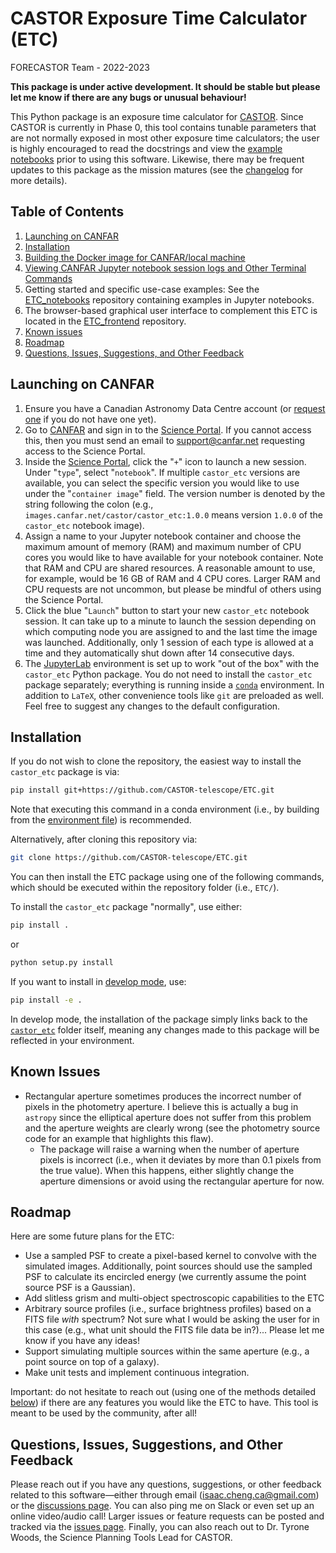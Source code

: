 # CASTOR Exposure Time Calculator (ETC)

FORECASTOR Team - 2022-2023

**This package is under active development. It should be stable but please let me know if
there are any bugs or unusual behaviour!**

This Python package is an exposure time calculator for
[CASTOR](https://www.castormission.org/). Since CASTOR is currently in Phase 0, this tool
contains tunable parameters that are not normally exposed in most other exposure time
calculators; the user is highly encouraged to read the docstrings and view the
[example notebooks](https://github.com/CASTOR-telescope/ETC_notebooks) prior to using this
software. Likewise, there may be frequent updates to this package as the mission matures
(see the [changelog](CHANGELOG.md) for more details).

## Table of Contents

1. [Launching on CANFAR](#launching-on-canfar)
2. [Installation](#installation)
3. [Building the Docker image for CANFAR/local machine](docker/README.md)
4. [Viewing CANFAR Jupyter notebook session logs and Other Terminal Commands](docker/how_to_view_session_logs.md)
5. Getting started and specific use-case examples: See the
   [ETC_notebooks](https://github.com/CASTOR-telescope/ETC_notebooks) repository
   containing examples in Jupyter notebooks.
6. The browser-based graphical user interface to complement this ETC is located in the
   [ETC_frontend](https://github.com/CASTOR-telescope/ETC_frontend) repository.
7. [Known issues](#known-issues)
8. [Roadmap](#roadmap)
9. [Questions, Issues, Suggestions, and Other Feedback](#questions--issues)

## Launching on CANFAR

1. Ensure you have a Canadian Astronomy Data Centre account (or
   [request one](https://www.cadc-ccda.hia-iha.nrc-cnrc.gc.ca/en/auth/request.html) if you
   do not have one yet).
2. Go to [CANFAR](https://www.canfar.net/en/) and sign in to the
   [Science Portal](https://www.canfar.net/science-portal/). If you cannot access this,
   then you must send an email to [support@canfar.net](mailto:support@canfar.net)
   requesting access to the Science Portal.
3. Inside the [Science Portal](https://www.canfar.net/science-portal/), click the "`+`"
   icon to launch a new session. Under "`type`", select "`notebook`". If multiple
   `castor_etc` versions are available, you can select the specific version you would like
   to use under the "`container image`" field. The version number is denoted by the string
   following the colon (e.g., `images.canfar.net/castor/castor_etc:1.0.0` means version
   `1.0.0` of the `castor_etc` notebook image).
4. Assign a name to your Jupyter notebook container and choose the maximum amount of
   memory (RAM) and maximum number of CPU cores you would like to have available for your
   notebook container. Note that RAM and CPU are shared resources. A reasonable amount to
   use, for example, would be 16 GB of RAM and 4 CPU cores. Larger RAM and CPU requests
   are not uncommon, but please be mindful of others using the Science Portal.
5. Click the blue "`Launch`" button to start your new `castor_etc` notebook session. It
   can take up to a minute to launch the session depending on which computing node you are
   assigned to and the last time the image was launched. Additionally, only 1 session of
   each type is allowed at a time and they automatically shut down after 14 consecutive
   days.
6. The [JupyterLab](https://jupyter.org/) environment is set up to work "out of the box"
   with the `castor_etc` Python package. You do not need to install the `castor_etc`
   package separately; everything is running inside a
   [`conda`](https://docs.conda.io/en/latest/) environment. In addition to `LaTeX`, other
   convenience tools like `git` are preloaded as well. Feel free to suggest any changes to
   the default configuration.

## Installation

If you do not wish to clone the repository, the easiest way to install the `castor_etc`
package is via:

```bash
pip install git+https://github.com/CASTOR-telescope/ETC.git
```

Note that executing this command in a conda environment (i.e., by building from the
[environment file](docker/castor_etc_env.yml)) is recommended.

Alternatively, after cloning this repository via:

```bash
git clone https://github.com/CASTOR-telescope/ETC.git
```

You can then install the ETC package using one of the following commands, which should be
executed within the repository folder (i.e., `ETC/`).

To install the `castor_etc` package "normally", use either:

```bash
pip install .
```

or

```bash
python setup.py install
```

If you want to install in
[develop mode](https://pip-python3.readthedocs.io/en/latest/reference/pip_install.html#install-editable),
use:

```bash
pip install -e .
```

In develop mode, the installation of the package simply links back to the
[`castor_etc`](castor_etc/) folder itself, meaning any changes made to this package will
be reflected in your environment.

## Known Issues

- Rectangular aperture sometimes produces the incorrect number of pixels in the photometry
  aperture. I believe this is actually a bug in `astropy` since the elliptical aperture
  does not suffer from this problem and the aperture weights are clearly wrong (see the
  photometry source code for an example that highlights this flaw).
  - The package will raise a warning when the number of aperture pixels is incorrect
    (i.e., when it deviates by more than 0.1 pixels from the true value). When this
    happens, either slightly change the aperture dimensions or avoid using the rectangular
    aperture for now.

## Roadmap

Here are some future plans for the ETC:

- Use a sampled PSF to create a pixel-based kernel to convolve with the simulated images.
  Additionally, point sources should use the sampled PSF to calculate its encircled energy
  (we currently assume the point source PSF is a Gaussian).
- Add slitless grism and multi-object spectroscopic capabilities to the ETC
- Arbitrary source profiles (i.e., surface brightness profiles) based on a FITS file
  _with_ spectrum? Not sure what I would be asking the user for in this case (e.g., what
  unit should the FITS file data be in?)... Please let me know if you have any ideas!
- Support simulating multiple sources within the same aperture (e.g., a point source on
  top of a galaxy).
- Make unit tests and implement continuous integration.

Important: do not hesitate to reach out (using one of the methods detailed
[below](#questions-issues-suggestions-and-other-feedback)) if there are any features you
would like the ETC to have. This tool is meant to be used by the community, after all!

## Questions, Issues, Suggestions, and Other Feedback

Please reach out if you have any questions, suggestions, or other feedback related to this
software—either through email
([isaac.cheng.ca@gmail.com](mailto:isaac.cheng.ca@gmail.com)) or the
[discussions page](https://github.com/CASTOR-telescope/ETC/discussions). You can also ping
me on Slack or even set up an online video/audio call! Larger issues or feature requests
can be posted and tracked via the
[issues page](https://github.com/CASTOR-telescope/ETC/issues). Finally, you can also reach
out to Dr. Tyrone Woods, the Science Planning Tools Lead for CASTOR.
